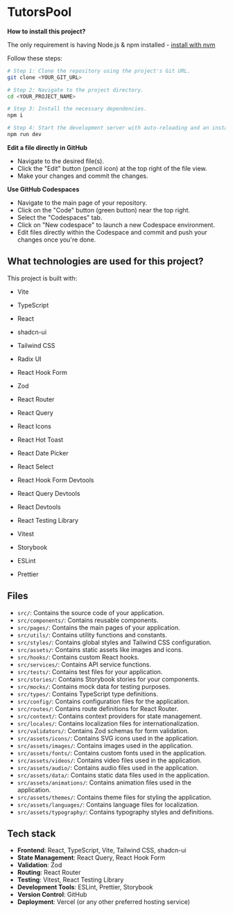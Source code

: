 # TutorsPool
**How to install this project?**

The only requirement is having Node.js & npm installed - [install with nvm](https://github.com/nvm-sh/nvm#installing-and-updating)

Follow these steps:

```sh
# Step 1: Clone the repository using the project's Git URL.
git clone <YOUR_GIT_URL>

# Step 2: Navigate to the project directory.
cd <YOUR_PROJECT_NAME>

# Step 3: Install the necessary dependencies.
npm i

# Step 4: Start the development server with auto-reloading and an instant preview.
npm run dev
```

**Edit a file directly in GitHub**

- Navigate to the desired file(s).
- Click the "Edit" button (pencil icon) at the top right of the file view.
- Make your changes and commit the changes.

**Use GitHub Codespaces**

- Navigate to the main page of your repository.
- Click on the "Code" button (green button) near the top right.
- Select the "Codespaces" tab.
- Click on "New codespace" to launch a new Codespace environment.
- Edit files directly within the Codespace and commit and push your changes once you're done.

## What technologies are used for this project?

This project is built with:

- Vite
- TypeScript
- React
- shadcn-ui
- Tailwind CSS

- Radix UI
- React Hook Form
- Zod
- React Router
- React Query
- React Icons
- React Hot Toast
- React Date Picker
- React Select
- React Hook Form Devtools
- React Query Devtools
- React Devtools
- React Testing Library
- Vitest
- Storybook
- ESLint
- Prettier

## Files
- `src/`: Contains the source code of your application.
- `src/components/`: Contains reusable components.
- `src/pages/`: Contains the main pages of your application.
- `src/utils/`: Contains utility functions and constants.
- `src/styles/`: Contains global styles and Tailwind CSS configuration.
- `src/assets/`: Contains static assets like images and icons.
- `src/hooks/`: Contains custom React hooks.
- `src/services/`: Contains API service functions.
- `src/tests/`: Contains test files for your application.
- `src/stories/`: Contains Storybook stories for your components.
- `src/mocks/`: Contains mock data for testing purposes.
- `src/types/`: Contains TypeScript type definitions.
- `src/config/`: Contains configuration files for the application.
- `src/routes/`: Contains route definitions for React Router.
- `src/context/`: Contains context providers for state management.
- `src/locales/`: Contains localization files for internationalization.
- `src/validators/`: Contains Zod schemas for form validation.
- `src/assets/icons/`: Contains SVG icons used in the application.
- `src/assets/images/`: Contains images used in the application.
- `src/assets/fonts/`: Contains custom fonts used in the application.
- `src/assets/videos/`: Contains video files used in the application.
- `src/assets/audio/`: Contains audio files used in the application.
- `src/assets/data/`: Contains static data files used in the application.
- `src/assets/animations/`: Contains animation files used in the application.
- `src/assets/themes/`: Contains theme files for styling the application.
- `src/assets/languages/`: Contains language files for localization.
- `src/assets/typography/`: Contains typography styles and definitions.

## Tech stack
- **Frontend**: React, TypeScript, Vite, Tailwind CSS, shadcn-ui
- **State Management**: React Query, React Hook Form
- **Validation**: Zod
- **Routing**: React Router
- **Testing**: Vitest, React Testing Library
- **Development Tools**: ESLint, Prettier, Storybook
- **Version Control**: GitHub
- **Deployment**: Vercel (or any other preferred hosting service)


